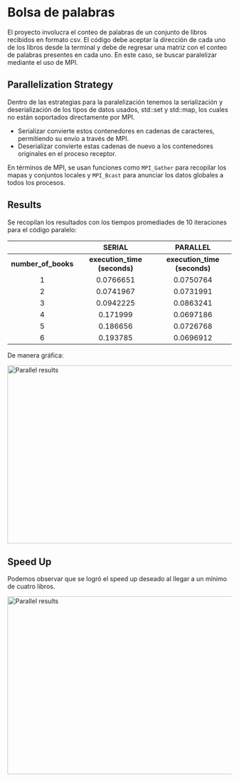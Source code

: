 # Bolsa de palabras

El proyecto involucra el conteo de palabras de un conjunto de libros recibidos en formato csv. El código debe aceptar la dirección de cada uno de los libros desde la terminal y
debe de regresar una matriz con el conteo de palabras presentes en cada uno. En este caso, se buscar paralelizar mediante el uso de MPI.

## Parallelization Strategy

Dentro de las estrategias para la paralelización tenemos la serialización y deserialización de los tipos de datos usados, std::set y std::map, los cuales no están soportados directamente por MPI.
* Serializar convierte estos contenedores en cadenas de caracteres, permitiendo su envío a través de MPI.
* Deserializar convierte estas cadenas de nuevo a los contenedores originales en el proceso receptor.

En términos de MPI, se usan funciones como `MPI_Gather` para recopilar los mapas y conjuntos locales y `MPI_Bcast` para anunciar los datos globales a todos los procesos.

## Results

Se recopilan los resultados con los tiempos promediades de 10 iteraciones para el código paralelo:

|                     |            SERIAL            |           PARALLEL           |
|:-------------------:|:----------------------------:|:----------------------------:|
| **number_of_books** | **execution_time (seconds)** | **execution_time (seconds)** |
|          1          |           0.0766651          |           0.0750764          |
|          2          |           0.0741967          |           0.0731991          |
|          3          |           0.0942225          |           0.0863241          |
|          4          |           0.171999           |           0.0697186          |
|          5          |           0.186656           |           0.0726768          |
|          6          |           0.193785           |           0.0696912          |

De manera gráfica:

<img src=https://github.com/ManoHF/parallelComputingProjects/assets/70402438/dc6b1761-fae5-4255-8ed0-61c67e5d6cf2 alt="Parallel results" width="600" height="400">

## Speed Up

Podemos observar que se logró el speed up deseado al llegar a un mínimo de cuatro libros.

<img src=https://github.com/ManoHF/parallelComputingProjects/assets/70402438/8cf61628-8e08-4007-8949-88bdd507cf95 alt="Parallel results" width="600" height="400">
